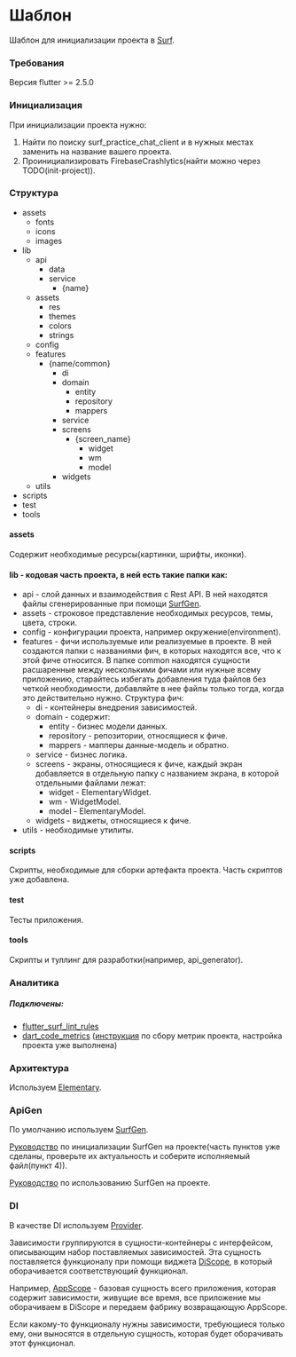# Шаблон

Шаблон для инициализации проекта в [Surf](https://surfstudio.ru).

### Требования

Версия flutter >= 2.5.0

### Инициализация

При инициализации проекта нужно:

1. Найти по поиску surf_practice_chat_client и в нужных местах заменить на название вашего проекта.
2. Проинициализировать FirebaseCrashlytics(найти можно через TODO(init-project)).

### Структура

- assets
    - fonts
    - icons
    - images
- lib
    - api
        - data
        - service
            - {name}
    - assets
        - res
        - themes
        - colors
        - strings
    - config
    - features
        - {name/common}
            - di
            - domain
                - entity
                - repository
                - mappers
            - service
            - screens
                - {screen_name}
                    - widget
                    - wm
                    - model
            - widgets
    - utils
- scripts
- test
- tools

#### assets

Содержит необходимые ресурсы(картинки, шрифты, иконки).

#### lib - кодовая часть проекта, в ней есть такие папки как:

- api - слой данных и взаимодействия с Rest API. В ней находятся файлы сгенерированные при
  помощи  [SurfGen](https://github.com/surfstudio/SurfGen).
- assets - строковое представление необходимых ресурсов, темы, цвета, строки.
- config - конфигурации проекта, например окружение(environment).
- features - фичи используемые или реализуемые в проекте. В ней создаются папки с названиями
  фич, в которых находятся все, что к этой фиче относится. В папке common находятся сущности расшаренные между несколькими фичами или нужные всему приложению,
  старайтесь избегать добавления туда файлов без четкой необходимости, добавляйте в нее файлы
  только тогда, когда это действительно нужно. Структура фич:
    - di - контейнеры внедрения зависимостей.
    - domain - содержит:
        - entity - бизнес модели данных.
        - repository - репозитории, относящиеся к фиче.
        - mappers - мапперы данные-модель и обратно.
    - service - бизнес логика.
    - screens - экраны, относящиеся к фиче, каждый экран добавляется в отдельную папку с
      названием экрана, в которой отдельными файлами лежат:
        - widget - ElementaryWidget.
        - wm - WidgetModel.
        - model - ElementaryModel.
    - widgets - виджеты, относящиеся к фиче.
- utils - необходимые утилиты.

#### scripts

Скрипты, необходимые для сборки артефакта проекта. Часть скриптов уже добавлена.

#### test

Тесты приложения.

#### tools

Скрипты и туллинг для разработки(например, api_generator).

### Аналитика

##### Подключены:

- [flutter_surf_lint_rules](https://pub.dev/packages/surf_lint_rules)
- [dart_code_metrics](https://pub.dev/packages/dart_code_metrics) ([инструкция](https://jirasurf.atlassian.net/wiki/spaces/FLUT/pages/3369500703)
  по сбору метрик проекта, настройка проекта уже выполнена)

### Архитектура

Используем [Elementary](https://github.com/Elementary-team/flutter-elementary).

### ApiGen

По умолчанию используем [SurfGen](https://github.com/surfstudio/SurfGen).

[Руководство](https://jirasurf.atlassian.net/wiki/spaces/FLUT/pages/3387031634/SurfGen) по инициализации SurfGen на
проекте(часть пунктов уже сделаны, проверьте их актуальность и соберите исполняемый файл(пункт 4)).

[Руководство](https://jirasurf.atlassian.net/wiki/spaces/FLUT/pages/3386572866/SurfGen) по использованию SurfGen на
проекте.

### DI

В качестве DI используем [Provider](https://pub.dev/packages/provider).

Зависимости группируются в сущности-контейнеры с интерфейсом, описывающим набор поставляемых зависимостей. Эта сущность
поставляется функционалу при помощи виджета [DiScope](./lib/features/common/widgets/di_scope/di_scope.dart), в который
оборачивается соответствующий функционал.

Например, [AppScope](./lib/features/app/di/app_scope.dart) - базовая сущность всего приложения, которая содержит
зависимости, живущие все время, все приложение мы оборачиваем в DiScope<IAppScope>
и передаем фабрику возвращающую AppScope.

Если какому-то функционалу нужны зависимости, требующиеся только ему, они выносятся в отдельную сущность, которая будет
оборачивать этот функционал.
